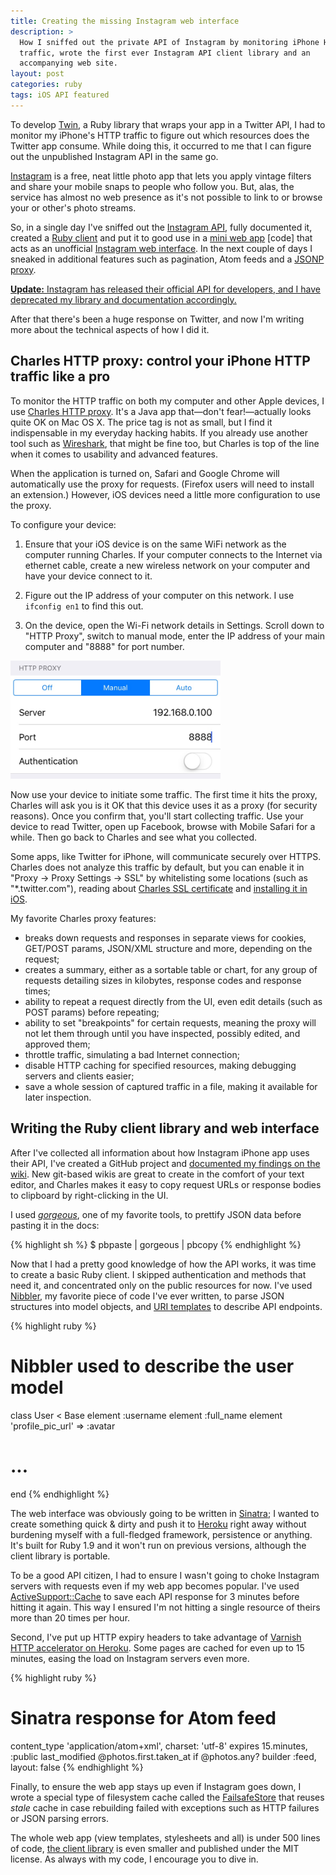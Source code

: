```yaml
---
title: Creating the missing Instagram web interface
description: >
  How I sniffed out the private API of Instagram by monitoring iPhone HTTP
  traffic, wrote the first ever Instagram API client library and an
  accompanying web site.
layout: post
categories: ruby
tags: iOS API featured
---
```


To develop [Twin][], a Ruby library that wraps your app in a Twitter API, I had to monitor my iPhone's HTTP traffic to figure out which resources does the Twitter app consume. While doing this, it occurred to me that I can figure out the unpublished Instagram API in the same go.

[Instagram][] is a free, neat little photo app that lets you apply vintage filters and share your mobile snaps to people who follow you. But, alas, the service has almost no web presence as it's not possible to link to or browse your or other's photo streams.

So, in a single day I've sniffed out the [Instagram API][docs], fully documented it, created a [Ruby client][client] and put it to good use in a [mini web app][app] [code] that acts as an unofficial [Instagram web interface][web]. In the next couple of days I sneaked in additional features such as pagination, Atom feeds and a [JSONP proxy][jsonp].

<ins>**Update:** Instagram has released [their official API for
developers][official], and I have deprecated my library and documentation
accordingly.</ins>

After that there's been a huge response on Twitter, and now I'm writing more about the technical aspects of how I did it.

## Charles HTTP proxy: control your iPhone HTTP traffic like a pro

To monitor the HTTP traffic on both my computer and other Apple devices, I use [Charles HTTP proxy][charles]. It's a Java app that—don't fear!—actually looks quite OK on Mac OS X. The price tag is not as small, but I find it indispensable in my everyday hacking habits. If you already use another tool such as [Wireshark][], that might be fine too, but Charles is top of the line when it comes to usability and advanced features.

When the application is turned on, Safari and Google Chrome will automatically use the proxy for requests. (Firefox users will need to install an extension.) However, iOS devices need a little more configuration to use the proxy.

To configure your device:

1. Ensure that your iOS device is on the same WiFi network as the computer running Charles. If your computer connects to the Internet via ethernet cable, create a new wireless network on your computer and have your device connect to it.

2. Figure out the IP address of your computer on this network. I use `ifconfig en1` to find this out.

3. On the device, open the Wi-Fi network details in Settings. Scroll down to "HTTP Proxy", switch to manual mode, enter the IP address of your main computer and "8888" for port number.

<img width="336" alt="" src="/images/thumb_IMG_3904_1024.jpg">

Now use your device to initiate some traffic. The first time it hits the proxy, Charles will ask you is it OK that this device uses it as a proxy (for security reasons). Once you confirm that, you'll start collecting traffic. Use your device to read Twitter, open up Facebook, browse with Mobile Safari for a while. Then go back to Charles and see what you collected.

Some apps, like Twitter for iPhone, will communicate securely over HTTPS. Charles does not analyze this traffic by default, but you can enable it in "Proxy → Proxy Settings → SSL" by whitelisting some locations (such as "\*.twitter.com"), reading about [Charles SSL certificate][ssl] and [installing it in iOS][ssl-iphone].

My favorite Charles proxy features:

* breaks down requests and responses in separate views for cookies, GET/POST params, JSON/XML structure and more, depending on the request;
* creates a summary, either as a sortable table or chart, for any group of requests detailing sizes in kilobytes, response codes and response times;
* ability to repeat a request directly from the UI, even edit details (such as POST params) before repeating;
* ability to set "breakpoints" for certain requests, meaning the proxy will not let them through until you have inspected, possibly edited, and approved them;
* throttle traffic, simulating a bad Internet connection;
* disable HTTP caching for specified resources, making debugging servers and clients easier;
* save a whole session of captured traffic in a file, making it available for later inspection.


## Writing the Ruby client library and web interface

After I've collected all information about how Instagram iPhone app uses their API, I've created a GitHub project and [documented my findings on the wiki][docs]. New git-based wikis are great to create in the comfort of your text editor, and Charles makes it easy to copy request URLs or response bodies to clipboard by right-clicking in the UI.

I used <i>[gorgeous][]</i>, one of my favorite tools, to prettify JSON data before pasting it in the docs:

{% highlight sh %}
$ pbpaste | gorgeous | pbcopy
{% endhighlight %}

Now that I had a pretty good knowledge of how the API works, it was time to create a basic Ruby client. I skipped authentication and methods that need it, and concentrated only on the public resources for now. I've used [Nibbler][], my favorite piece of code I've ever written, to parse JSON structures into model objects, and [URI templates][uri] to describe API endpoints.

{% highlight ruby %}
# Nibbler used to describe the user model
class User < Base
  element :username
  element :full_name
  element 'profile_pic_url' => :avatar
  # ...
end
{% endhighlight %}

The web interface was obviously going to be written in [Sinatra][]; I wanted to create something quick & dirty and push it to [Heroku][] right away without burdening myself with a full-fledged framework, persistence or anything. It's built for Ruby 1.9 and it won't run on previous versions, although the client library is portable.

To be a good API citizen, I had to ensure I wasn't going to choke Instagram servers with requests even if my web app becomes popular. I've used [ActiveSupport::Cache][rails-cache] to save each API response for 3 minutes before hitting it again. This way I ensured I'm not hitting a single resource of theirs more than 20 times per hour.

Second, I've put up HTTP expiry headers to take advantage of [Varnish HTTP accelerator on Heroku][heroku-cache]. Some pages are cached for even up to 15 minutes, easing the load on Instagram servers even more.

{% highlight ruby %}
# Sinatra response for Atom feed
content_type 'application/atom+xml', charset: 'utf-8'
expires 15.minutes, :public
last_modified @photos.first.taken_at if @photos.any?
builder :feed, layout: false
{% endhighlight %}

Finally, to ensure the web app stays up even if Instagram goes down, I wrote a special type of filesystem cache called the [FailsafeStore][store] that reuses *stale* cache in case rebuilding failed with exceptions such as HTTP failures or JSON parsing errors.

The whole web app (view templates, stylesheets and all) is under 500 lines of code, [the client library][client] is even smaller and published under the MIT license. As always with my code, I encourage you to dive in.


[instagram]: http://instagr.am/
[charles]: http://www.charlesproxy.com/
[ssl]: http://www.charlesproxy.com/documentation/using-charles/ssl-certificates/
[ssl-iphone]: http://www.charlesproxy.com/documentation/faqs/ssl-connections-from-within-iphone-applications/
[wireshark]: http://www.wireshark.org
[web]: http://instagram.heroku.com/
[twin]: https://github.com/mislav/twin
[nibbler]: https://github.com/mislav/nibbler
[client]: https://github.com/mislav/instagram
[app]: https://github.com/mislav/instagram/blob/master/app.rb
[docs]: https://github.com/mislav/instagram/wiki
[jsonp]: https://github.com/mislav/instagram/wiki/timelines
[gorgeous]: https://github.com/mislav/gorgeous#readme
[uri]: https://gist.github.com/194816
[sinatra]: http://www.sinatrarb.com/
[heroku]: http://heroku.com/
[heroku-cache]: http://docs.heroku.com/http-caching
[rails-cache]: http://guides.rubyonrails.org/caching_with_rails.html#cache-stores
[store]: https://github.com/mislav/instagram/blob/master/lib/instagram/failsafe_store.rb
[official]: http://instagram.com/developer/
